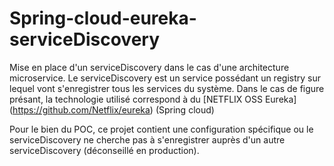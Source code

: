 # Spring-cloud-eureka-serviceDiscovery

Mise en place d'un serviceDiscovery dans le cas d'une architecture microservice. Le serviceDiscovery est un service possédant un registry sur lequel vont s'enregistrer tous les services du système. Dans le cas de figure présant, la technologie utilisé correspond à du [NETFLIX OSS Eureka] (https://github.com/Netflix/eureka) (Spring cloud) 

Pour le bien du POC, ce projet contient une configuration spécifique ou le serviceDiscovery ne cherche pas à s'enregistrer auprès d'un autre serviceDiscovery (déconseillé en production).
